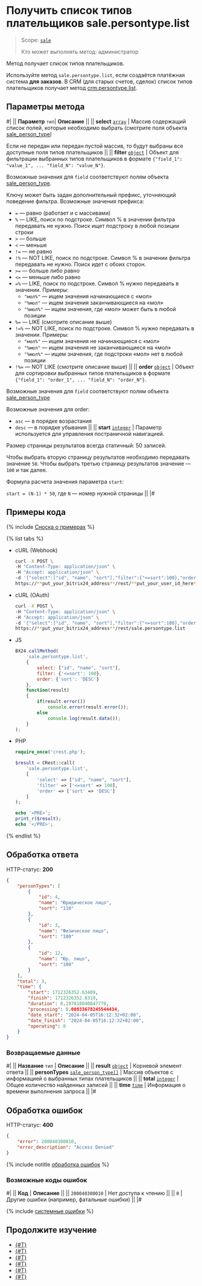 # Получить список типов плательщиков sale.persontype.list

> Scope: [`sale`](../../scopes/permissions.md)
>
> Кто может выполнять метод: администратор

Метод получает список типов плательщиков.

Используйте метод `sale.persontype.list`, если создаётся платёжная система **для заказов**. В CRM (для старых счетов, сделок) список типов плательщиков получает метод [crm.persontype.list](../../crm/outdated/invoice/crm-person-type-list.md).

## Параметры метода

#|
|| **Параметр**
`тип`| **Описание** ||
|| **select**
[`array`](../../data-types.md) | Массив содержащий список полей, которые необходимо выбрать (смотрите поля объекта [sale_person_type](../data-types.md#sale_person_type))

Если не передан или передан пустой массив, то будут выбраны все доступные поля типов плательщиков
 ||
|| **filter**
[`object`](../../data-types.md) | Объект для фильтрации выбранных типов плательщиков в формате `{"field_1": "value_1", ... "field_N": "value_N"}`.

Возможные значения для `field` соответствуют полям объекта [sale_person_type](../data-types.md#sale_person_type).

Ключу может быть задан дополнительный префикс, уточняющий поведение фильтра. Возможные значения префикса:
- `=` — равно (работает и с массивами)
- `%` — LIKE, поиск по подстроке. Символ % в значении фильтра передавать не нужно. Поиск ищет подстроку в любой позиции строки
- `>` — больше
- `<` — меньше
- `!=` — не равно
- `!%` — NOT LIKE, поиск по подстроке. Символ % в значении фильтра передавать не нужно. Поиск идет с обоих сторон.
- `>=` — больше либо равно
- `<=` — меньше либо равно
- `=%` — LIKE, поиск по подстроке. Символ % нужно передавать в значении. Примеры: 
    - `"мол%"` — ищем значения начинающиеся с «мол»
    - `"%мол"` — ищем значения заканчивающиеся на «мол»
    - `"%мол%"` — ищем значения, где «мол» может быть в любой позиции
- `%=` — LIKE (смотрите описание выше)
- `!=%` — NOT LIKE, поиск по подстроке. Символ % нужно передавать в значении. Примеры:
    - `"мол%"` — ищем значения не начинающиеся с «мол»
    - `"%мол"` — ищем значения не заканчивающиеся на «мол»
    - `"%мол%"` — ищем значения, где подстроки «мол» нет в любой позиции
- `!%=` — NOT LIKE (смотрите описание выше)
 ||
|| **order**
[`object`](../../data-types.md) | Объект для сортировки выбранных типов плательщиков в формате `{"field_1": "order_1", ... "field_N": "order_N"}`.

Возможные значения для `field` соответствуют полям объекта [sale_person_type](../data-types.md#sale_person_type)

Возможные значения для order:

- `asc` — в порядке возрастания
- `desc` — в порядке убывания
 ||
|| **start**
[`integer`](../../data-types.md) | Параметр используется для управления постраничной навигацией.
 
Размер страницы результатов всегда статичный: 50 записей.
 
Чтобы выбрать вторую страницу результатов необходимо передавать значение `50`. Чтобы выбрать третью страницу результатов значение — `100` и так далее.
 
Формула расчета значения параметра `start`:
 
`start = (N-1) * 50`, где `N` — номер нужной страницы
 ||
|#

## Примеры кода

{% include [Сноска о примерах](../../../_includes/examples.md) %}

{% list tabs %}

- cURL (Webhook)

    ```bash
    curl -X POST \
    -H "Content-Type: application/json" \
    -H "Accept: application/json" \
    -d '{"select":["id", "name", "sort"],"filter":{"<=sort":100},"order":{"sort":"DESC"}}' \
    https://**put_your_bitrix24_address**/rest/**put_your_user_id_here**/**put_your_webhook_here**/sale.persontype.list
    ```

- cURL (OAuth)

    ```bash
    curl -X POST \
    -H "Content-Type: application/json" \
    -H "Accept: application/json" \
    -d '{"select":["id", "name", "sort"],"filter":{"<=sort":100},"order":{"sort":"DESC"},"auth":"**put_access_token_here**"}' \
    https://**put_your_bitrix24_address**/rest/sale.persontype.list
    ```

- JS

    ```js
    BX24.callMethod(
        'sale.persontype.list',
        {
            select: ["id", "name", "sort"],
            filter: {'<=sort': 100},
            order: {'sort': 'DESC'}
        },
        function(result)
        {
            if(result.error())
                console.error(result.error());
            else
                console.log(result.data());
        }
    );
    ```

- PHP

    ```php
    require_once('crest.php');

    $result = CRest::call(
        'sale.persontype.list',
        [
            'select' => ["id", "name", "sort"],
            'filter' => ['<=sort' => 100],
            'order' => ['sort' => 'DESC']
        ]
    );

    echo '<PRE>';
    print_r($result);
    echo '</PRE>';
    ```

{% endlist %}

## Обработка ответа

HTTP-статус: **200**

```json
{
    "personTypes": [
        {	
            "id": 4,
            "name": "Юридическое лицо",
            "sort": "110"
        },
        {
            "id": 3,
            "name": "Физическое лицо",
            "sort": "100"
        },
        {
            "id": 12,
            "name": "Юр. лицо",
            "sort": "100"
        }
    ],
    "total": 3,
    "time": {
        "start": 1712326352.63409,
        "finish": 1712326352.8319,
        "duration": 0.197818040847778,
        "processing": 0.00833678245544434,
        "date_start": "2024-04-05T16:12:32+02:00",
        "date_finish": "2024-04-05T16:12:32+02:00",
        "operating": 0
    }
}
```

### Возвращаемые данные

#|
|| **Название**
`тип` | **Описание** ||
|| **result**
[`object`](../../data-types.md) | Корневой элемент ответа ||
|| **personTypes**
[`sale_person_type[]`](../../data-types.md) | Массив объектов с информацией о выбранных типах плательщиков ||
|| **total**
[`integer`](../../data-types.md) | Общее количество найденных записей ||
|| **time**
[`time`](../../data-types.md) | Информация о времени выполнения запроса ||
|#

## Обработка ошибок

HTTP-статус: **400**

```json
{
    "error": 200040300010,
    "error_description": "Access Denied"
}
```

{% include notitle [обработка ошибок](../../../_includes/error-info.md) %}

### Возможные коды ошибок

#|
|| **Код** | **Описание** ||
|| `200040300010` | Нет доступа к чтению ||
|| `0` | Другие ошибки (например, фатальные ошибки) ||
|#

{% include [системные ошибки](../../../_includes/system-errors.md) %}

## Продолжите изучение 

- [{#T}](./index.md)
- [{#T}](./sale-person-type-add.md)
- [{#T}](./sale-person-type-update.md)
- [{#T}](./sale-person-type-get.md)
- [{#T}](./sale-person-type-delete.md)
- [{#T}](./sale-person-type-get-fields.md)